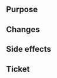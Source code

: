 <!-- Before submit your Pull Request, make sure you picked
     the right branch:

     - For hotfixes, select "master" as the target branch
     - For new features, select "develop" as the target branch
     - For release feature fixes, select the relevant release branch (release/X.Y.Z) as the target branch -->

## Purpose

<!-- Describe the purpose of your changes -->

## Changes

<!-- Briefly describe or list your changes  -->

## Side effects

<!--Any possible side effects? -->


## Ticket

<!-- Link to JIRA ticket, if applicable e.g. https://openscience.atlassian.net/browse/OSF-1234 -->

